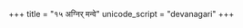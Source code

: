 +++
title = "१५ अग्निर् मन्वे"
unicode_script = "devanagari"
+++

<div class="js_include" url="../../../../../../mantraH/misc-devas/Rk/mRgAram/"  newLevelForH1="2" includeTitle="false"> </div>  
